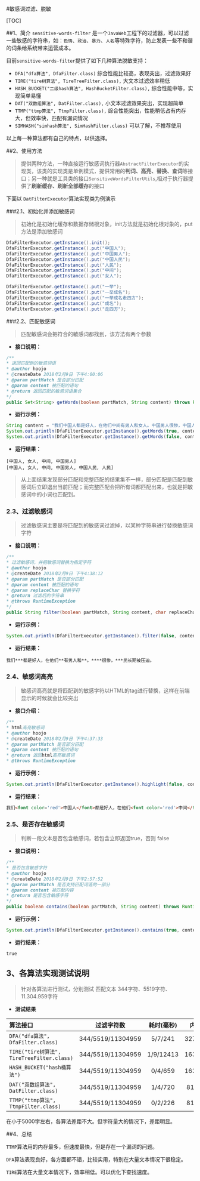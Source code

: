 

#敏感词过滤、脱敏

[TOC]

##1、简介
`sensitive-words-filter` 是一个`JavaWeb`工程下的过滤器，可以过滤一些敏感的字符串，如：`色情`、`政治`、`暴力`、`人名`等特殊字符，防止发表一些不和谐的词条给系统带来运营成本。

目前`sensitive-words-filter`提供了如下几种算法脱敏支持：

* `DFA("dfa算法", DfaFilter.class)` 综合性能比较高，表现突出，过滤效果好
* `TIRE("tire树算法", TireTreeFilter.class),` 大文本过滤效率稍低
* `HASH_BUCKET("二级hash算法", HashBucketFilter.class),` 综合性能中等，实现简单易懂
* `DAT("双数组算法", DatFilter.class),` 小文本过滤效果突出，实现超简单
* `TTMP("ttmp算法", TtmpFilter.class),` 综合性能突出，性能稍低占有内存大，但效率快，匹配有漏词情况
* `SIMHASH("simhash算法", SimHashFilter.class)` 可以了解，不推荐使用

以上每一种算法都有自己的特点，以供选择。



##2、使用方法

> 提供两种方法，一种直接运行敏感词执行器`AbstractFilterExecutor`的实现类，该类的实现类是单例模式，提供常用的**判词、高亮、替换、查词**等接口；另一种就是工具类的接口`SensitiveWordsFilterUtils`,相对于执行器提供了**刷新缓存、刷新全部缓存**的接口



下面以 `DatFilterExecutor`算法实现类为例演示

###2.1、初始化并添加敏感词
> 初始化是初始化缓存和数据存储根对象，init方法就是初始化根对象的，put方法是添加敏感词

```java
DfaFilterExecutor.getInstance().init();
DfaFilterExecutor.getInstance().put("中国人");
DfaFilterExecutor.getInstance().put("中国男人");
DfaFilterExecutor.getInstance().put("中国人民");
DfaFilterExecutor.getInstance().put("人民");
DfaFilterExecutor.getInstance().put("中间");
DfaFilterExecutor.getInstance().put("女人");

DfaFilterExecutor.getInstance().put("一举");
DfaFilterExecutor.getInstance().put("一举成名");
DfaFilterExecutor.getInstance().put("一举成名走四方");
DfaFilterExecutor.getInstance().put("成名");
DfaFilterExecutor.getInstance().put("走四方");
```


###2.2、匹配敏感词

> 匹配敏感词会把符合的敏感词都找到，该方法有两个参数

+ **接口说明：**
```java
/**
* 返回匹配到的敏感词语
* @author hoojo
* @createDate 2018年2月9日 下午4:00:06
* @param partMatch 是否部分匹配
* @param content 被匹配的语句
* @return 返回匹配的敏感词语集合
*/
public Set<String> getWords(boolean partMatch, String content) throws RuntimeException;
```

+ **运行示例：**
```java
String content = "我们中国人都是好人，在他们中间有男人和女人。中国男人很惨，中国人民长期被压迫。";
System.out.println(DfaFilterExecutor.getInstance().getWords(true, content));
System.out.println(DfaFilterExecutor.getInstance().getWords(false, content));
```

+ **运行结果：**

```
[中国人, 女人, 中间, 中国男人]
[中国人, 女人, 中间, 中国男人, 中国人民, 人民]
```
> 从上面结果发现部分匹配和完整匹配的结果集不一样，部分匹配是匹配到敏感词后立即退出当前匹配；而完整匹配会把所有词都匹配出来，也就是把敏感词中的小词也匹配到。

### 2.3、过滤敏感词

> 过滤敏感词主要是将匹配到的敏感词过滤掉，以某种字符串进行替换敏感词字符


+ **接口说明：**
```java
/**
* 过滤敏感词，并把敏感词替换为指定字符
* @author hoojo
* @createDate 2018年2月9日 下午4:38:12
* @param partMatch 是否部分匹配
* @param content 被匹配的语句
* @param replaceChar 替换字符
* @return 过滤后的字符串
* @throws RuntimeException
*/
public String filter(boolean partMatch, String content, char replaceChar) throws RuntimeException;
```

+ **运行示例：**
```java
System.out.println(DfaFilterExecutor.getInstance().filter(false, content, '*'));
```


+ **运行结果：**
```
我们***都是好人，在他们**有男人和**。****很惨，***民长期被压迫。
```

### 2.4、敏感词高亮

> 敏感词高亮就是将匹配到的敏感字符以HTML的tag进行替换，这样在前端显示的时候就会比较突出

+ **接口介绍：**

```java
/**
* html高亮敏感词
* @author hoojo
* @createDate 2018年2月9日 下午4:37:33
* @param partMatch 是否部分匹配
* @param content 被匹配的语句
* @return 返回html高亮敏感词
* @throws RuntimeException
```

+ **运行示例：**
```java
System.out.println(DfaFilterExecutor.getInstance().highlight(false, content));
```

+ **运行结果：**
```html
我们<font color='red'>中国人</font>都是好人，在他们<font color='red'>中间</font>有男人和<font color='red'>女人</font>。<font color='red'>中国男人</font>很惨，<font color='red'>中国人</font>民长期被压迫。
```


### 2.5、是否存在敏感词

> 判断一段文本是否包含敏感词，若包含立即返回true，否则 false

+ **接口说明：**

```java
/**
* 是否包含敏感字符
* @author hoojo
* @createDate 2018年2月9日 下午2:57:52
* @param partMatch 是否支持匹配词语的一部分
* @param content 被匹配内容
* @return 是否包含敏感字符
*/
public boolean contains(boolean partMatch, String content) throws RuntimeException;
```

+ **运行示例：**


```java
System.out.println(DfaFilterExecutor.getInstance().contains(true, content));
```

+ **运行结果：**

```
true
```




## 3、各算法实现测试说明

> 针对各算法进行测试，分别测试 匹配文本 344字符、5519字符、11.304.959字符

+ **测试结果**

| 算法接口                                     |       过滤字符数       |  耗时(毫秒)   |    内存消耗（KB）     |
| :--------------------------------------- | :---------------: | :-------: | :-------------: |
| `DFA("dfa算法", DfaFilter.class)`          | 344/5519/11304959 |  5/7/241  | 3276/3276/42470 |
| `TIRE("tire树算法", TireTreeFilter.class) ` | 344/5519/11304959 | 1/9/12413 | 1638/1638/47934 |
| `HASH_BUCKET("hash桶算法")`                 | 344/5519/11304959 |  0/4/659  | 1638/1638/79269 |
| `DAT("双数组算法", DatFilter.class)`          | 344/5519/11304959 |  1/4/720  | 819/819/424066  |
| `TTMP("ttmp算法", TtmpFilter.class)`       | 344/5519/11304959 |  0/2/226  | 819/819/567125  |

在小于5000字左右，各算法差距不大。但字符量大的情况下，差距明显。



##4、总结

`TTMP`算法用的内存最多，但速度最快，但是存在一个漏词的问题。

`DFA`算法表现良好，各方面都不错，比较实用，特别在大量文本情况下很稳定。

`TIRE`算法在大量文本情况下，效率稍低。可以优化下查找速度。

